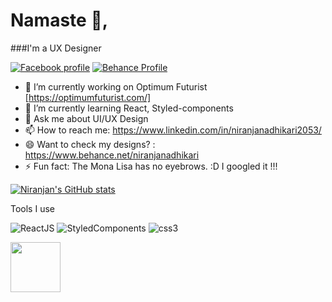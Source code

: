 # Namaste 🙏, 
###I'm a UX Designer 

[![Facebook profile](http://i.imgur.com/P3YfQoD.png)](https://www.facebook.com/mystic.roz123) 
[![Behance Profile](https://avatars.githubusercontent.com/u/1197743?s=200&v=4)](https://www.behance.net/niranjanadhikari)


- 🔭 I’m currently working on Optimum Futurist [https://optimumfuturist.com/]
- 🌱 I’m currently learning React, Styled-components
- 💬 Ask me about UI/UX Design
- 📫 How to reach me: https://www.linkedin.com/in/niranjanadhikari2053/ 
- 😄 Want to check my designs? : https://www.behance.net/niranjanadhikari
- ⚡ Fun fact: The Mona Lisa has no eyebrows. :D I googled it !!! 

[![Niranjan's GitHub stats](https://github-readme-stats.vercel.app/api?username=niranjanadhikari&?count_private=true&show_icons=true)](https://github.com/anuraghazra/github-readme-stats)


Tools I use

![ReactJS]() ![StyledComponents](https://i.imgur.com/thb3JKF.png) ![css3](https://i.imgur.com/kYK9NGu.png)

<img src="https://i.imgur.com/Ztdzcwi.png" width="80px" />
